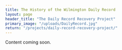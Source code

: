 ```yaml
---
title: The History of the Wilmington Daily Record
layout: page
header_title: "The Daily Record Recovery Project"
primary_image: "/uploads/DailyRecord.jpg"
return: "/projects/daily-record-recovery-project/"
---
```


Content coming soon.

